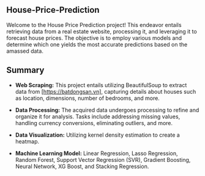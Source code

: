 ## House-Price-Prediction
Welcome to the House Price Prediction project! This endeavor entails retrieving data from a real estate website, processing it, and leveraging it to forecast house prices. The objective is to employ various models and determine which one yields the most accurate predictions based on the amassed data.

## Summary

- **Web Scraping:** This project entails utilizing BeautifulSoup to extract data from [https://batdongsan.vn], capturing details about houses such as location, dimensions, number of bedrooms, and more.

- **Data Processing:** The acquired data undergoes processing to refine and organize it for analysis. Tasks include addressing missing values, handling currency conversions, eliminating outliers, and more.

- **Data Visualization:** Utilizing kernel density estimation to create a heatmap.

- **Machine Learning Model:** Linear Regression, Lasso Regression, Random Forest, Support Vector Regression (SVR), Gradient Boosting, Neural Network, XG Boost, and Stacking Regression.